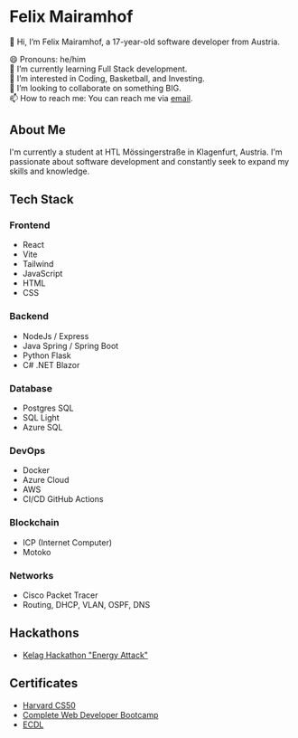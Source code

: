 # Felix Mairamhof

👋 Hi, I’m Felix Mairamhof, a 17-year-old software developer from Austria.

😄 Pronouns: he/him  
🌱 I’m currently learning Full Stack development.  
👀 I’m interested in Coding, Basketball, and Investing.  
💞️ I’m looking to collaborate on something BIG.  
📫 How to reach me: You can reach me via [email](mailto:feberg.k@gmail.com). 

## About Me
I'm currently a student at HTL Mössingerstraße in Klagenfurt, Austria. I'm passionate about software development and constantly seek to expand my skills and knowledge.


## Tech Stack

### Frontend
- React
- Vite
- Tailwind
- JavaScript
- HTML
- CSS
### Backend
- NodeJs / Express
- Java Spring / Spring Boot
- Python Flask
- C# .NET Blazor
### Database
- Postgres SQL
- SQL Light
- Azure SQL
### DevOps
- Docker
- Azure Cloud
- AWS
- CI/CD GitHub Actions
### Blockchain
- ICP (Internet Computer)
- Motoko
### Networks
- Cisco Packet Tracer
- Routing, DHCP, VLAN, OSPF, DNS


## Hackathons
- [Kelag Hackathon "Energy Attack"](https://github.com/FelixMairamhof/Kelag-Hackathon-.NET-Azure-Ticketsystme)

## Certificates
- [Harvard CS50](https://github.com/FelixMairamhof/FelixMairamhof/files/15178377/CS50x.pdf)
- [Complete Web Developer Bootcamp](https://github.com/FelixMairamhof/FelixMairamhof/files/15178388/WebDevCourse.pdf)
- [ECDL](https://github.com/FelixMairamhof/FelixMairamhof/files/15178393/ecdl.pdf)


